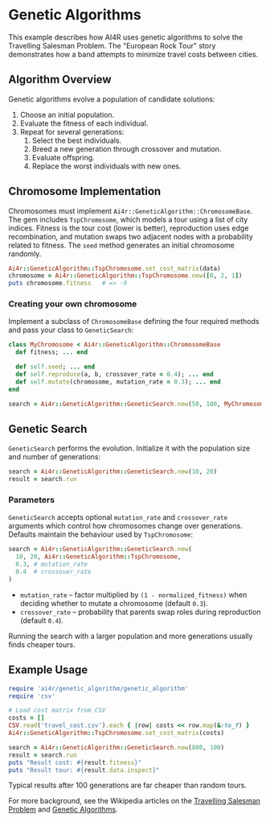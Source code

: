 # Genetic Algorithms

This example describes how AI4R uses genetic algorithms to solve the Travelling Salesman Problem. The "European Rock Tour" story demonstrates how a band attempts to minimize travel costs between cities.

## Algorithm Overview

Genetic algorithms evolve a population of candidate solutions:

1. Choose an initial population.
2. Evaluate the fitness of each individual.
3. Repeat for several generations:
   1. Select the best individuals.
   2. Breed a new generation through crossover and mutation.
   3. Evaluate offspring.
   4. Replace the worst individuals with new ones.

## Chromosome Implementation

Chromosomes must implement `Ai4r::GeneticAlgorithm::ChromosomeBase`.  The gem includes `TspChromosome`, which models a tour using a list of city indices. Fitness is the tour cost (lower is better), reproduction uses edge recombination, and mutation swaps two adjacent nodes with a probability related to fitness. The `seed` method generates an initial chromosome randomly.

```ruby
Ai4r::GeneticAlgorithm::TspChromosome.set_cost_matrix(data)
chromosome = Ai4r::GeneticAlgorithm::TspChromosome.new([0, 2, 1])
puts chromosome.fitness   # => -9
```

### Creating your own chromosome

Implement a subclass of `ChromosomeBase` defining the four required methods and
pass your class to `GeneticSearch`:

```ruby
class MyChromosome < Ai4r::GeneticAlgorithm::ChromosomeBase
  def fitness; ... end

  def self.seed; ... end
  def self.reproduce(a, b, crossover_rate = 0.4); ... end
  def self.mutate(chromosome, mutation_rate = 0.3); ... end
end

search = Ai4r::GeneticAlgorithm::GeneticSearch.new(50, 100, MyChromosome)
```

## Genetic Search

`GeneticSearch` performs the evolution. Initialize it with the population size and number of generations:

```ruby
search = Ai4r::GeneticAlgorithm::GeneticSearch.new(10, 20)
result = search.run
```

### Parameters

`GeneticSearch` accepts optional `mutation_rate` and `crossover_rate` arguments which
control how chromosomes change over generations. Defaults maintain the behaviour
used by `TspChromosome`:

```ruby
search = Ai4r::GeneticAlgorithm::GeneticSearch.new(
  10, 20, Ai4r::GeneticAlgorithm::TspChromosome,
  0.3, # mutation_rate
  0.4  # crossover_rate
)
```

* `mutation_rate` – factor multiplied by `(1 - normalized_fitness)` when deciding
  whether to mutate a chromosome (default `0.3`).
* `crossover_rate` – probability that parents swap roles during reproduction (default `0.4`).

Running the search with a larger population and more generations usually finds cheaper tours.

## Example Usage

```ruby
require 'ai4r/genetic_algorithm/genetic_algorithm'
require 'csv'

# Load cost matrix from CSV
costs = []
CSV.read('travel_cost.csv').each { |row| costs << row.map(&:to_f) }
Ai4r::GeneticAlgorithm::TspChromosome.set_cost_matrix(costs)

search = Ai4r::GeneticAlgorithm::GeneticSearch.new(800, 100)
result = search.run
puts "Result cost: #{result.fitness}"
puts "Result tour: #{result.data.inspect}"
```

Typical results after 100 generations are far cheaper than random tours.

For more background, see the Wikipedia articles on the [Travelling Salesman Problem](http://en.wikipedia.org/wiki/Traveling_salesman_problem) and [Genetic Algorithms](http://en.wikipedia.org/wiki/Genetic_algorithm).
